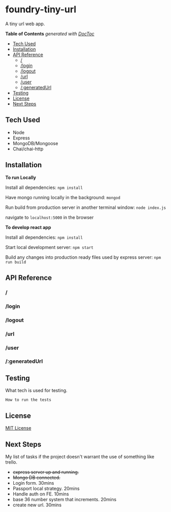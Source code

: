 # foundry-tiny-url

A tiny url web app.

<!-- START doctoc generated TOC please keep comment here to allow auto update -->
<!-- DON'T EDIT THIS SECTION, INSTEAD RE-RUN doctoc TO UPDATE -->
**Table of Contents**  *generated with [DocToc](https://github.com/thlorenz/doctoc)*

- [Tech Used](#tech-used)
- [Installation](#installation)
- [API Reference](#api-reference)
  - [/](#)
  - [/login](#login)
  - [/logout](#logout)
  - [/url](#url)
  - [/user](#user)
  - [/:generatedUrl](#generatedurl)
- [Testing](#testing)
- [License](#license)
- [Next Steps](#next-steps)

<!-- END doctoc generated TOC please keep comment here to allow auto update -->

## Tech Used

- Node
- Express
- MongoDB/Mongoose
- Chai/chai-http

## Installation

**To run Locally**

Install all dependencies:
`npm install`

Have mongo running locally in the background:
`mongod`

Run build from production server in another terminal window:
`node index.js`

navigate to `localhost:5000` in the browser


**To develop react app**

Install all dependencies:
`npm install`

Start local development server:
`npm start`

Build any changes into production ready files used by express server:
`npm run build`

## API Reference

### /

### /login

### /logout

### /url

### /user

### /:generatedUrl

## Testing

What tech is used for testing.

`How to run the tests`

## License

[MIT License](./LICENSE)

## Next Steps

My list of tasks if the project doesn't warrant the use of something like trello.

- ~~express server up and running.~~
- ~~Mongo DB connected.~~
- Login form. 30mins
- Passport local strategy. 20mins
- Handle auth on FE. 10mins
- base 36 number system that increments. 20mins
- create new url. 30mins

